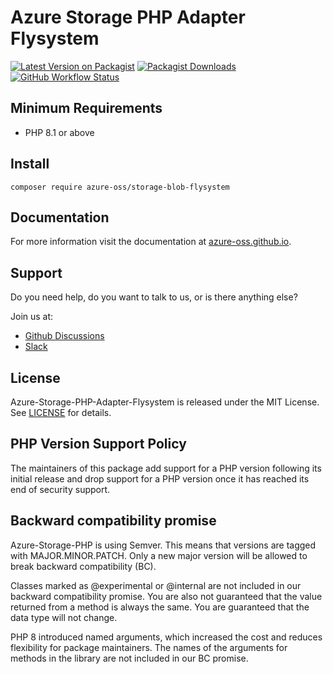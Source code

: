 # Azure Storage PHP Adapter Flysystem

[![Latest Version on Packagist](https://img.shields.io/packagist/v/azure-oss/storage-blob-flysystem.svg)](https://packagist.org/packages/azure-oss/storage-blob-flysystem)
[![Packagist Downloads](https://img.shields.io/packagist/dm/azure-oss/storage-blob-flysystem)](https://packagist.org/packages/azure-oss/storage-blob-flysystem)
[![GitHub Workflow Status](https://img.shields.io/github/actions/workflow/status/azure-oss/azure-storage-php-adapter-flysystem/tests.yml?branch=main)](https://github.com/azure-oss/azure-storage-php-adapter-flysystem/actions)

## Minimum Requirements

* PHP 8.1 or above

## Install

```shell
composer require azure-oss/storage-blob-flysystem
```

## Documentation

For more information visit the documentation at [azure-oss.github.io](https://azure-oss.github.io/storage/flysystem/).

## Support

Do you need help, do you want to talk to us, or is there anything else?

Join us at:

* [Github Discussions](https://github.com/Azure-OSS/azure-storage-php/discussions)
* [Slack](https://join.slack.com/t/azure-oss/shared_invite/zt-2lw5knpon-mqPM_LIuRZUoH02AY8uiYw)

## License

Azure-Storage-PHP-Adapter-Flysystem is released under the MIT License. See [LICENSE](./LICENSE) for details.

## PHP Version Support Policy

The maintainers of this package add support for a PHP version following its initial release and drop support for a PHP version once it has reached its end of security support.

## Backward compatibility promise

Azure-Storage-PHP is using Semver. This means that versions are tagged with MAJOR.MINOR.PATCH. Only a new major version will be allowed to break backward compatibility (BC).

Classes marked as @experimental or @internal are not included in our backward compatibility promise. You are also not guaranteed that the value returned from a method is always the same. You are guaranteed that the data type will not change.

PHP 8 introduced named arguments, which increased the cost and reduces flexibility for package maintainers. The names of the arguments for methods in the library are not included in our BC promise.
